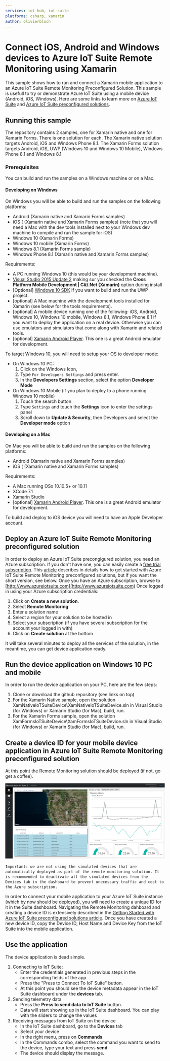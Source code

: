```yaml
---
services: iot-hub, iot-suite
platforms: csharp, xamarin
author: olivierbloch
---
```


# Connect iOS, Android and Windows devices to Azure IoT Suite Remote Monitoring using Xamarin
This sample shows how to run and connect a Xamarin mobile application to an Azure IoT Suite Remote Monitoring Preconfigured Solution.
This sample is usefull to try or demonstrate Azure IoT Suite using a mobile device (Android, iOS, Windows).
Here are some links to learn more on [Azure IoT Suite](https://azure.microsoft.com/en-us/documentation/suites/iot-suite/) and [Azure IoT Suite preconfigured solutions](https://azure.microsoft.com/en-us/documentation/articles/iot-suite-what-are-preconfigured-solutions/).

## Running this sample
The repository contains 2 samples, one for Xamarin native and one for Xamarin Forms. There is one solution for each.
The Xamarin native solution targets Android, iOS and Windows Phone 8.1.
The Xamarin Forms solution targets Android, iOS, UWP (Windows 10 and Windows 10 Mobile), Windows Phone 8.1 and Windows 8.1

### Prerequisites

You can build and run the samples on a Windows machine or on a Mac.

#### Developing on Windows 
On Windows you will be able to build and run the samples on the following platforms:
   - Android (Xamarin native and Xamarin Forms samples)
   - iOS ( (Xamarin native and Xamarin Forms samples) (note that you will need a Mac with the dev tools installed next to your Windows dev machine to compile and run the sample for iOS)
   - Windows 10 (Xamarin Forms)
   - Windows 10 mobile (Xamarin Forms)
   - Windows 8.1 (Xamarin Forms sample)
   - Windows Phone 8.1 (Xamarin native and Xamarin Forms samples)

Requirements:
   - A PC running Windows 10 (this would be your development machine).
   - [Visual Studio 2015 Update 2](https://www.visualstudio.com/) making sur you checked the **Cross Platform Mobile Development | C#/.Net (Xamarin)** option during install
   - [Optional] [Windows 10 SDK](https://dev.windows.com/en-US/downloads/windows-10-sdk) if you want to build and run the UWP project.
   - [optional] A Mac machine with the development tools installed for Xamarin (see below for the tools requirements).
   - [optional] A mobile device running one of the following: iOS, Android, Windows 10, Windows 10 mobile, Windows 8.1, Windows Phone 8.1 if you want to deploy the application on a real device. Otherwise you can use emulators and simulators that come along with Xamarin and related tools.
   - [optional] [Xamarin Android Player](https://www.xamarin.com/android-player). This one is a great Android emulator for development. 

To target Windows 10, you will need to setup your OS to developer mode:
   - On Windows 10 PC:
      1. Click on the Windows Icon, 
      1. Type `For Developers Settings` and press enter.
      1. In the **Developers Settings** section, select the option **Developer Mode**
   - On Windows 10 Mobile (if you plan to deploy to a phone running Windows 10 mobile)
      1. Touch the search button
      1. Type `Settings` and touch the **Settings** icon to enter the settings panel
      1. Scroll down to **Update & Security**, then Developers and select the **Developer mode** option
      
#### Developing on a Mac
On Mac you will be able to build and run the samples on the following platforms:
   - Android (Xamarin native and Xamarin Forms samples)
   - iOS ( (Xamarin native and Xamarin Forms samples)

Requirements:
   - A Mac running OSx 10.10.5+ or 10.11
   - XCode 7.1
   - [Xamarin Studio](https://www.xamarin.com/download)
   - [optional] [Xamarin Android Player](https://www.xamarin.com/android-player). This one is a great Android emulator for development. 

To build and deploy to iOS device you will need to have an Apple Developer account.


## Deploy an Azure IoT Suite Remote Monitoring preconfigured solution

In order to deploy an Azure IoT Suite precongigured solution, you need an Azure subscription. If you don't have one, you can easily create a [free trial subscription](https://azure.microsoft.com/en-us/free/).
This [article](https://azure.microsoft.com/en-us/documentation/articles/iot-suite-getstarted-preconfigured-solutions/) describes in details how to get started with Azure IoT Suite Remote Monitoring preconfigured solutions, but if you want the short version, see below.
Once you have an Azure subscription, browse to [http://www.azureiotsuite.com](http://www.azureiotsuite.com)
Once logged in using your Azure subscription credentials:

   1. Click on **Create a new solution**.
   1. Select **Remote Monitoring**
   1. Enter a solution name
   1. Select a region for your solution to be hosted in
   1. Select your subscription (if you have several subscription for the account your logged in with)
   1. Click on **Create solution** at the bottom

It will take several minutes to deploy all the services of the solution, in the meantime, you can get device application ready.

## Run the device application on Windows 10 PC and mobile

In order to run the device application on your PC, here are the few steps:

   1. Clone or download the github repository (see links on top)
   1. For the Xamarin Native sample, open the solution XamNativeIoTSuiteDevice\XamNativeIoTSuiteDevice.sln in Visual Studio (for Windows) or Xamarin Studio (for Mac), build, run.
   1. For the Xamarin Forms sample, open the solution XamFormsIoTSuiteDevice\XamFormsIoTSuiteDevice.sln in Visual Studio (for Windows) or Xamarin Studio (for Mac), build, run.


## Create a device ID for your mobile device application in Azure IoT Suite Remote Monitoring preconfigured solution

At this point the Remote Monitoring solution should be deployed (if not, go get a coffee).

![](https://raw.githubusercontent.com/Azure-Samples/iot-hub-dotnet-uwp-remote-monitoring/master/Media/IoTSuiteSolution.PNG)

```
Important: we are not using the simulated devices that are automatically deployed as part of the remote monitoring solution. It is recommended to deactivate all the simulated devices from the Devices tab in the dashboard to prevent unecessary traffic and cost to the Azure subscription.
```

In order to connect your mobile application to your Azure IoT Suite instance (which by now should be deployed), you will need to create a unique ID for it in the Suite dashboard.
Navigating the Remote Monitoring dahboard and creating a device ID is extensively described in the [Getting Started with Azure IoT Suite preconfigured solutions article](https://azure.microsoft.com/en-us/documentation/articles/iot-suite-getstarted-preconfigured-solutions/).
Once you have created a new device ID, copy the Device ID, Host Name and Device Key from the IoT Suite into the mobile application.

## Use the application

The device application is dead simple.

   1. Connecting to IoT Suite:
      - Enter the credentials generated in previous steps in the corresponding fields of the app.
      - Press the "Press to Connect To IoT Suite" button.
      - At this point you should see the device metadata appear in the IoT Suite dashboard under the **devices** tab.
   1. Sending telemetry data
      - Press the **Press to send data to IoT Suite** button.
      - Data will start showing up in the IoT Suite dashboard. You can play with the sliders to change the values
   1. Receiving messages from IoT Suite on the device
      - In the IoT Suite dashboard, go to the **Devices** tab
      - Select your device
      - In the right menu, press on **Commands**
      - In the Commands combo, select the command you want to send to the device, type your text and press **send**
      - The device should display the message.